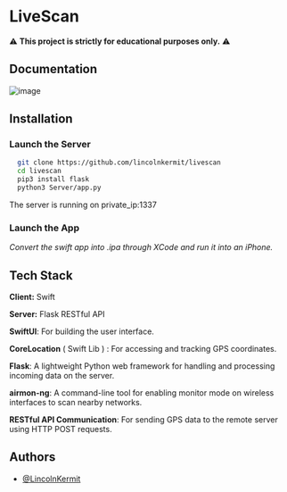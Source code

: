 
# LiveScan


⚠️ **This project is strictly for educational purposes only.** ⚠️




## Documentation

![image](https://github.com/user-attachments/assets/57354cfe-70cf-441a-8af9-155ef635ea93)



## Installation

### Launch the Server

```bash
  git clone https://github.com/lincolnkermit/livescan
  cd livescan
  pip3 install flask
  python3 Server/app.py
```
The server is running on private_ip:1337

### Launch the App

*Convert the swift app into .ipa through XCode and run it into an iPhone.*
## Tech Stack

**Client:** Swift

**Server:** Flask RESTful API



**SwiftUI**: For building the user interface.

**CoreLocation** ( Swift Lib ) : For accessing and tracking GPS coordinates.

**Flask**: A lightweight Python web framework for handling and 
processing incoming data on the server.

**airmon-ng**: A command-line tool for enabling monitor mode on 
wireless interfaces to scan nearby networks.

**RESTful API Communication**: For sending GPS data to the remote 
server using HTTP POST requests.



## Authors

- [@LincolnKermit](https://www.github.com/LincolnKermit)

